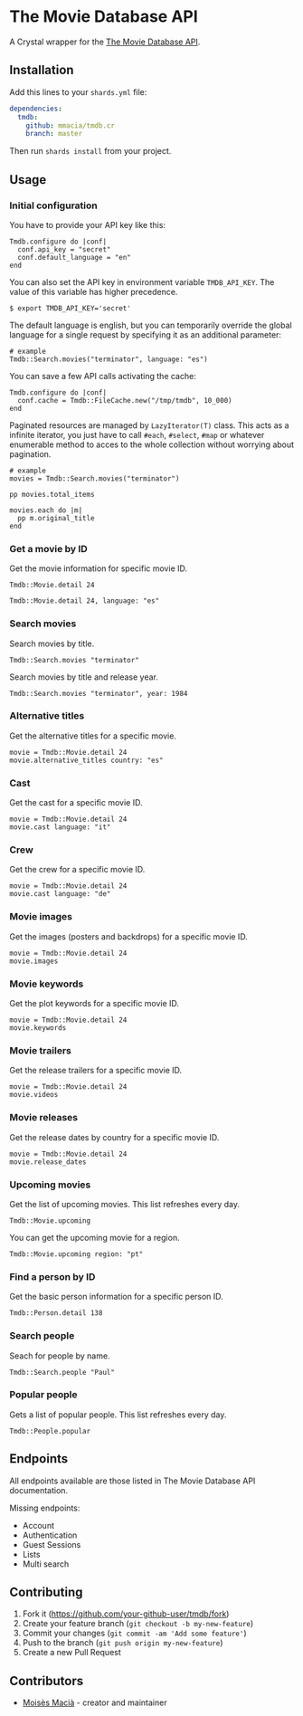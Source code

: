 # The Movie Database API

A Crystal wrapper for the [The Movie Database API](https://developers.themoviedb.org/).

## Installation

Add this lines to your `shards.yml` file:

```yaml
dependencies:
  tmdb:
    github: mmacia/tmdb.cr
    branch: master
```

Then run `shards install` from your project.

## Usage

### Initial configuration

You have to provide your API key like this:

```crystal
Tmdb.configure do |conf|
  conf.api_key = "secret"
  conf.default_language = "en"
end
```

You can also set the API key in environment variable `TMDB_API_KEY`. The value
of this variable has higher precedence.

```
$ export TMDB_API_KEY='secret'
```

The default language is english, but you can temporarily override the global
language for a single request by specifying it as an additional parameter:

```crystal
# example
Tmdb::Search.movies("terminator", language: "es")
```

You can save a few API calls activating the cache:

```crystal
Tmdb.configure do |conf|
  conf.cache = Tmdb::FileCache.new("/tmp/tmdb", 10_000)
end
```

Paginated resources are managed by `LazyIterator(T)` class. This acts as a
infinite iterator, you just have to call `#each`, `#select`, `#map` or whatever
enumerable method to acces to the whole collection without worrying about
pagination.

```crystal
# example
movies = Tmdb::Search.movies("terminator")

pp movies.total_items

movies.each do |m|
  pp m.original_title
end
```

### Get a movie by ID

Get the movie information for specific movie ID.

```crystal
Tmdb::Movie.detail 24

Tmdb::Movie.detail 24, language: "es"
```

### Search movies

Search movies by title.

```crystal
Tmdb::Search.movies "terminator"
```

Search movies by title and release year.

```crystal
Tmdb::Search.movies "terminator", year: 1984
```

### Alternative titles

Get the alternative titles for a specific movie.

```crystal
movie = Tmdb::Movie.detail 24
movie.alternative_titles country: "es"
```

### Cast

Get the cast for a specific movie ID.

```crystal
movie = Tmdb::Movie.detail 24
movie.cast language: "it"
```

### Crew

Get the crew for a specific movie ID.

```crystal
movie = Tmdb::Movie.detail 24
movie.cast language: "de"
```

### Movie images

Get the images (posters and backdrops) for a specific movie ID.

```crystal
movie = Tmdb::Movie.detail 24
movie.images
```

### Movie keywords

Get the plot keywords for a specific movie ID.

```crystal
movie = Tmdb::Movie.detail 24
movie.keywords
```

### Movie trailers

Get the release trailers for a specific movie ID.

```crystal
movie = Tmdb::Movie.detail 24
movie.videos
```

### Movie releases

Get the release dates by country for a specific movie ID.

```crystal
movie = Tmdb::Movie.detail 24
movie.release_dates
```

### Upcoming movies

Get the list of upcoming movies. This list refreshes every day.

```crystal
Tmdb::Movie.upcoming
```

You can get the upcoming movie for a region.

```crystal
Tmdb::Movie.upcoming region: "pt"
```

### Find a person by ID

Get the basic person information for a specific person ID.

```crystal
Tmdb::Person.detail 138
```

### Search people

Seach for people by name.

```crystal
Tmdb::Search.people "Paul"
```

### Popular people

Gets a list of popular people. This list refreshes every day.

```crystal
Tmdb::People.popular
```

## Endpoints

All endpoints available are those listed in The Movie Database API
documentation.

Missing endpoints:
 * Account
 * Authentication
 * Guest Sessions
 * Lists
 * Multi search


## Contributing

1. Fork it (<https://github.com/your-github-user/tmdb/fork>)
2. Create your feature branch (`git checkout -b my-new-feature`)
3. Commit your changes (`git commit -am 'Add some feature'`)
4. Push to the branch (`git push origin my-new-feature`)
5. Create a new Pull Request

## Contributors

- [Moisès Macià](https://github.com/your-github-user) - creator and maintainer
